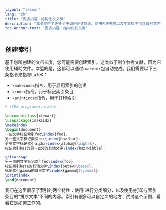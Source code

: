 ```yaml
---
layout: "lesson"
lang: "zh"
title: "更多内容：结构化长文档"
description: "本课提供了更多关于如何创建目录、使用PDF书签以及在文档中包含其他文件的信息。"
toc-anchor-text: "更多内容：结构化长文档"
---
```


## 创建索引

基于您所创建的文档长度，您可能需要创建索引。这类似于制作参考文献，因为它使用辅助文件。幸运的是，这都可以通过`imakeidx`包自动完成。我们需要以下三条指令来指导LaTeX：

- `\makeindex`指令，用于启用索引的创建
- `\index`指令，用于标记索引条目
- `\printindex`指令，用于打印索引


```latex
% !TEX program=lualatex

\documentclass{ctexart}
\usepackage{imakeidx}
\makeindex
\begin{document}
一些文字标记索引foo\index{foo}.
另一些文字标记索引baz\index{baz!bar}.
更多文字标记索引alpha\index{alpha@$\alpha$}.
标记索引baz的另一部分的其他文字\index{baz!wibble}.

\clearpage
另一页的文字标记索引foo\index{foo}
标记索引beta的其他文字\index{beta@$\beta$}.
标记索引gamma的其他文字\index{gamma@$\gamma$}.
\printindex
\end{document}
```

我们在这里展示了索引的两个特性：使用`!`进行分类细分，以及使用`@`打印与索引条目的"排序文本"不同的内容。索引有很多可以自定义的地方；试试这个示例，看看它是如何工作的。
